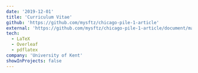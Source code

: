 ```yaml
---
date: '2019-12-01'
title: 'Curriculum Vitae'
github: 'https://github.com/mysftz/chicago-pile-1-article'
external: 'https://github.com/mysftz/chicago-pile-1-article/document/main.pdf'
tech:
  - LaTeX
  - Overleaf
  - pdflatex
company: 'University of Kent'
showInProjects: false
---
```

